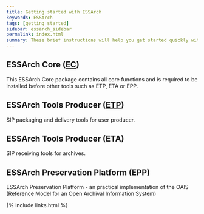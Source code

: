 ```yaml
---
title: Getting started with ESSArch
keywords: ESSArch
tags: [getting_started]
sidebar: essarch_sidebar
permalink: index.html
summary: These brief instructions will help you get started quickly with ESSArch.
---
```


## ESSArch Core ([EC](ec_getting_started.html))

This ESSArch Core package contains all core functions and is required to be installed before other tools such as ETP, ETA or EPP.

## ESSArch Tools Producer ([ETP](etp_getting_started.html))

SIP packaging and delivery tools for user producer.

## ESSArch Tools Producer (ETA)

SIP receiving tools for archives.

## ESSArch Preservation Platform (EPP)

ESSArch Preservation Platform - an practical implementation of the OAIS (Reference Model for an Open Archival Information System)

{% include links.html %}
